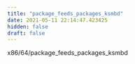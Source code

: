 ```yaml
---
title: "package_feeds_packages_ksmbd"
date: 2021-05-11 22:14:47.423425
hidden: false
draft: false
---
```


x86/64/package_feeds_packages_ksmbd

